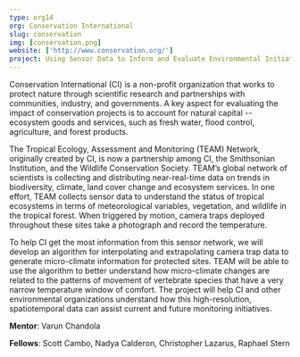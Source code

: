 ```yaml
---
type: org14
org: Conservation International
slug: conservation
img: [conservation.png]
website: ['http://www.conservation.org/']
project: Using Sensor Data to Inform and Evaluate Environmental Initiatives
---
```


Conservation International (CI) is a non-profit organization that works to protect nature through scientific research and partnerships with communities, industry, and governments. A key aspect for evaluating the impact of conservation projects is to account for natural capital -- ecosystem goods and services, such as fresh water, flood control, agriculture, and forest products. 

The Tropical Ecology, Assessment and Monitoring (TEAM) Network, originally created by CI, is now a partnership among CI, the Smithsonian Institution, and the Wildlife Conservation Society. TEAM’s global network of scientists is collecting and distributing near-real-time data on trends in biodiversity, climate, land cover change and ecosystem services. In one effort, TEAM collects sensor data to understand the status of tropical ecosystems in terms of meteorological variables, vegetation, and wildlife in the tropical forest. When triggered by motion, camera traps deployed throughout these sites take a photograph and record the temperature.

To help CI get the most information from this sensor network, we will develop an algorithm for interpolating and extrapolating camera trap data to generate micro-climate information for protected sites. TEAM will be able to use the algorithm to better understand how micro-climate changes are related to the patterns of movement of vertebrate species that have a very narrow temperature window of comfort.  The project will help CI and other environmental organizations understand how this high-resolution, spatiotemporal data can assist current and future monitoring initiatives.

**Mentor**: Varun Chandola

**Fellows**: Scott Cambo, Nadya Calderon, Christopher Lazarus, Raphael Stern
